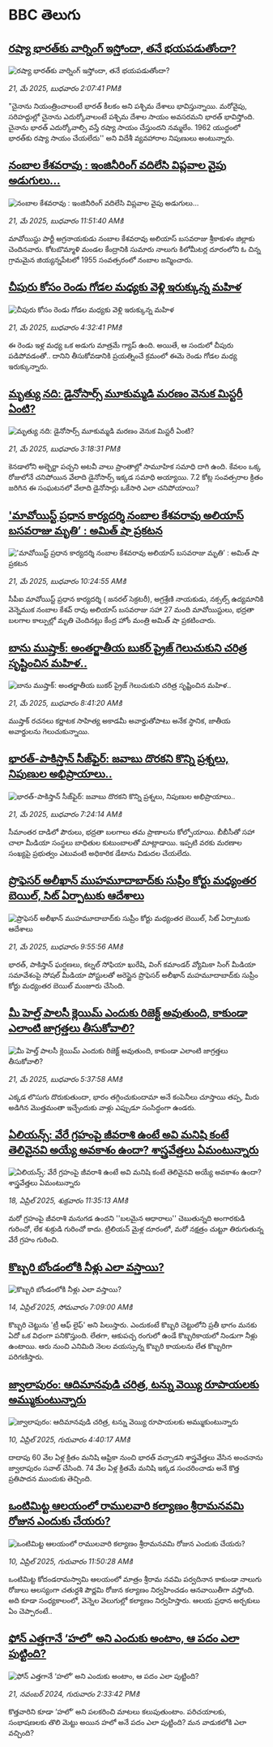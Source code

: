# BBC తెలుగు## [రష్యా భారత్‌కు వార్నింగ్ ఇస్తోందా, తనే భయపడుతోందా?](https://www.bbc.com/telugu/articles/czr88nym3v5o?at_campaign=githubrss)![రష్యా భారత్‌కు వార్నింగ్ ఇస్తోందా, తనే భయపడుతోందా?](https://ichef.bbci.co.uk/ace/standard/240/cpsprodpb/5f8a/live/c978e130-357a-11f0-96c3-cf669419a2b0.jpg)_21, మే 2025, బుధవారం 2:07:41 PMకి_"చైనాను నియంత్రించాలంటే భారత్ కీలకం అని పశ్చిమ దేశాలు భావిస్తున్నాయి. మరోవైపు, సరిహద్దుల్లో చైనాను ఎదుర్కోవాలంటే పశ్చిమ దేశాల సాయం అవసరమని భారత్ భావిస్తోంది. చైనాను భారత్ ఎదుర్కోవాల్సి వస్తే రష్యా సాయం చేస్తుందని నమ్మలేం. 1962 యుద్ధంలో భారత్‌కు రష్యా సాయం చేయలేదు'' అని విదేశీ వ్యవహారాల నిపుణులు అంటున్నారు.## [నంబాల కేశవరావు : ఇంజినీరింగ్ వదిలేసి విప్లవాల వైపు అడుగులు...](https://www.bbc.com/telugu/articles/czell99ldgeo?at_campaign=githubrss)![నంబాల కేశవరావు : ఇంజినీరింగ్ వదిలేసి విప్లవాల వైపు అడుగులు...](https://ichef.bbci.co.uk/ace/standard/240/cpsprodpb/5413/live/f53fefa0-3635-11f0-96c3-cf669419a2b0.png)_21, మే 2025, బుధవారం 11:51:40 AMకి_మావోయిస్టు పార్టీ అగ్రనాయకుడు  నంబాల కేశవరావు అలియాస్ బసవరాజు శ్రీకాకుళం జిల్లాకు చెందినవారు. కోటబొమ్మాళి మండల కేంద్రానికి సుమారు నాలుగు కిలోమీటర్ల దూరంలోని ఓ చిన్న గ్రామమైన జియ్యన్నపేటలో 1955 సంవత్సరంలో నంబాల జన్మించారు.## [చీపురు కోసం రెండు గోడల మధ్యకు వెళ్లి ఇరుక్కున్న మహిళ](https://www.bbc.com/telugu/articles/cp3nng2rwk2o?at_campaign=githubrss)![చీపురు కోసం రెండు గోడల మధ్యకు వెళ్లి ఇరుక్కున్న మహిళ](https://ichef.bbci.co.uk/ace/standard/240/cpsprodpb/1299/live/2a6069c0-365f-11f0-8519-3b5a01ebe413.jpg)_21, మే 2025, బుధవారం 4:32:41 PMకి_ఈ రెండు ఇళ్ల మధ్య ఒక అడుగు మాత్రమే గ్యాప్ ఉంది. అయితే, ఆ సందులో చీపురు పడిపోవడంతో.. దానిని తీసుకోవడానికి ప్రయత్నించే క్రమంలో ఈమె రెండు గోడల మధ్య ఇరుక్కున్నారు.## [మృత్యు నది: డైనోసార్స్ మూకుమ్మడి మరణం వెనుక మిస్టరీ ఏంటి? ](https://www.bbc.com/telugu/articles/c4g2297ppddo?at_campaign=githubrss)![మృత్యు నది: డైనోసార్స్ మూకుమ్మడి మరణం వెనుక మిస్టరీ ఏంటి? ](https://ichef.bbci.co.uk/ace/standard/240/cpsprodpb/83eb/live/053605a0-358e-11f0-9b2c-138cad92aeb3.jpg)_21, మే 2025, బుధవారం 3:18:31 PMకి_కెనడాలోని అల్బెర్టా పచ్చని అటవీ వాలు ప్రాంతాల్లో సామూహిక సమాధి దాగి ఉంది. కేవలం ఒక్క రోజులోనే చనిపోయిన వేలాది డైనోసార్స్ ఇక్కడ సమాధి అయ్యాయి. 7.2 కోట్ల సంవత్సరాల క్రితం జరిగిన ఈ సంఘటనలో వేలాది డైనోసార్లు ఒకేసారి ఎలా చనిపోయాయి?## ['మావోయిస్ట్ ప్రధాన కార్యదర్శి నంబాల కేశవరావు అలియాస్ బసవరాజు మృతి’ : అమిత్ షా ప్రకటన](https://www.bbc.com/telugu/articles/c4g7783510ko?at_campaign=githubrss)!['మావోయిస్ట్ ప్రధాన కార్యదర్శి నంబాల కేశవరావు అలియాస్ బసవరాజు మృతి’ : అమిత్ షా ప్రకటన](https://ichef.bbci.co.uk/ace/standard/240/cpsprodpb/73a9/live/cb82b580-362b-11f0-8519-3b5a01ebe413.jpg)_21, మే 2025, బుధవారం 10:24:55 AMకి_సీపీఐ మావోయిస్ట్ ప్రధాన కార్యదర్శి ( జనరల్ సెక్రటరీ), అగ్రశ్రేణి నాయకుడు, నక్సల్స్ ఉద్యమానికి వెన్నెముక నంబాల కేశవ్ రావు అలియాస్ బసవరాజు సహా 27 మంది మావోయిస్టులు, భద్రతా బలగాల కాల్పుల్లో మృతి చెందినట్లు కేంద్ర హోం మంత్రి అమిత్ షా ప్రకటించారు.## [బాను ముష్తాక్: అంతర్జాతీయ బుకర్ ప్రైజ్ గెలుచుకుని చరిత్ర సృష్టించిన మహిళ..](https://www.bbc.com/telugu/articles/cd622l0z26qo?at_campaign=githubrss)![బాను ముష్తాక్: అంతర్జాతీయ బుకర్ ప్రైజ్ గెలుచుకుని చరిత్ర సృష్టించిన మహిళ..](https://ichef.bbci.co.uk/ace/standard/240/cpsprodpb/b029/live/e1177110-360d-11f0-93af-65ca98fecafc.jpg)_21, మే 2025, బుధవారం 8:41:20 AMకి_ముష్తా‌క్ రచనలు కర్ణాటక సాహిత్య అకాడమీ అవార్డుతోపాటు అనేక స్థానిక, జాతీయ అవార్డులను గెలుచుకున్నాయి.## [భారత్-పాకిస్తాన్ సీజ్‌ఫైర్: జవాబు దొరకని కొన్ని ప్రశ్నలు, నిపుణుల అభిప్రాయాలు..](https://www.bbc.com/telugu/articles/cz0dd315lg3o?at_campaign=githubrss)![భారత్-పాకిస్తాన్ సీజ్‌ఫైర్: జవాబు దొరకని కొన్ని ప్రశ్నలు, నిపుణుల అభిప్రాయాలు..](https://ichef.bbci.co.uk/ace/standard/240/cpsprodpb/ae31/live/e2342af0-3579-11f0-96c3-cf669419a2b0.jpg)_21, మే 2025, బుధవారం 7:24:14 AMకి_సీమాంతర దాడిలో పౌరులు, భద్రతా బలగాలు తమ ప్రాణాలను కోల్పోయాయి. బీబీసీతో సహా చాలా మీడియా సంస్థలు బాధితుల కుటుంబాలతో మాట్లాడాయి. ఇప్పటి వరకు మరణాల సంఖ్యపై ప్రభుత్వం ఎటువంటి అధికారిక డేటాను విడుదల చేయలేదు.## [ప్రొఫెసర్ అలీఖాన్ ముహమూదాబాద్‌కు సుప్రీం కోర్టు మధ్యంతర బెయిల్, సిట్ ఏర్పాటుకు ఆదేశాలు](https://www.bbc.com/telugu/articles/c98p5e9xw47o?at_campaign=githubrss)![ప్రొఫెసర్ అలీఖాన్ ముహమూదాబాద్‌కు సుప్రీం కోర్టు మధ్యంతర బెయిల్, సిట్ ఏర్పాటుకు ఆదేశాలు](https://ichef.bbci.co.uk/ace/standard/240/cpsprodpb/4e54/live/5a0f61a0-3626-11f0-8947-7d6241f9fce9.jpg)_21, మే 2025, బుధవారం 9:55:56 AMకి_భారత్, పాకిస్తాన్ ఘర్షణలు, కల్నల్ సోఫియా ఖురేషి, వింగ్ కమాండర్ వ్యోమికా సింగ్ మీడియా సమావేశంపై సోషల్ మీడియా పోస్టులతో అరెస్టైన ప్రొఫెసర్ అలీఖాన్ మహమూదాబాద్‌కు సుప్రీం కోర్టు మధ్యంతర బెయిల్ మంజూరు చేసింది.## [మీ హెల్త్ పాలసీ క్లెయిమ్ ఎందుకు రిజెక్ట్ అవుతుంది, కాకుండా ఎలాంటి జాగ్రత్తలు తీసుకోవాలి?](https://www.bbc.com/telugu/articles/c1kvvp44mj2o?at_campaign=githubrss)![మీ హెల్త్ పాలసీ క్లెయిమ్ ఎందుకు రిజెక్ట్ అవుతుంది, కాకుండా ఎలాంటి జాగ్రత్తలు తీసుకోవాలి?](https://ichef.bbci.co.uk/ace/standard/240/cpsprodpb/06d5/live/e06606f0-3603-11f0-8947-7d6241f9fce9.jpg)_21, మే 2025, బుధవారం 5:37:58 AMకి_ఎక్కడ లొసుగు దొరుకుతుందా, భారం తగ్గించుకుందామా అనే కంపెనీలు చూస్తాయి తప్ప, మీరు అడిగిన మొత్తమంతా ఇచ్చేందుకు వాళ్లు ఎప్పుడూ సంసిద్ధంగా ఉండరు.## [ఏలియన్స్: వేరే గ్రహంపై జీవరాశి ఉంటే అవి మనిషి కంటే తెలివైనవి అయ్యే అవకాశం ఉందా? శాస్త్రవేత్తలు ఏమంటున్నారు](https://www.bbc.com/telugu/articles/cn7xelz1r85o?at_campaign=githubrss)![ఏలియన్స్: వేరే గ్రహంపై జీవరాశి ఉంటే అవి మనిషి కంటే తెలివైనవి అయ్యే అవకాశం ఉందా? శాస్త్రవేత్తలు ఏమంటున్నారు](https://ichef.bbci.co.uk/ace/standard/240/cpsprodpb/b07b/live/a29a56f0-1b9b-11f0-a455-cf1d5f751d2f.png)_18, ఏప్రిల్ 2025, శుక్రవారం 11:35:13 AMకి_మరో గ్రహంపై జీవరాశి మనుగడ ఉందని ''బలమైన ఆధారాలు'' చెబుతున్నది అంగారకుడి గురించో, లేక శుక్రుడి గురించో కాదు. ట్రిలియన్ మైళ్ల దూరంలో, మరో నక్షత్రం చుట్టూ తిరుగుతున్న వేరే గ్రహం గురించి.## [కొబ్బరి బోండంలోకి నీళ్లు ఎలా వస్తాయి?](https://www.bbc.com/telugu/articles/czjn4mzxxy8o?at_campaign=githubrss)![కొబ్బరి బోండంలోకి నీళ్లు ఎలా వస్తాయి?](https://ichef.bbci.co.uk/ace/standard/240/cpsprodpb/46c5/live/684a55e0-18fd-11f0-8b11-7756b7b808cc.jpg)_14, ఏప్రిల్ 2025, సోమవారం 7:09:00 AMకి_కొబ్బరి చెట్టును 'ట్రీ ఆఫ్ లైఫ్' అని పిలుస్తారు. ఎందుకంటే కొబ్బరి చెట్టులోని ప్రతీ భాగం మనకు ఏదో ఒక విధంగా పనికొస్తుంది. లేతగా, ఆకుపచ్చ రంగులో ఉండే కొబ్బరికాయలో నిండుగా నీళ్లు ఉంటాయి. ఆరు నుంచి ఎనిమిది నెలల వయస్సున్న కొబ్బరి కాయలను లేత కొబ్బరిగా పరిగణిస్తారు.## [జ్వాలాపురం: ఆదిమానవుడి చరిత్ర, టన్ను వెయ్యి రూపాయలకు అమ్ముకుంటున్నారు ](https://www.bbc.com/telugu/articles/creqqnwdd5qo?at_campaign=githubrss)![జ్వాలాపురం: ఆదిమానవుడి చరిత్ర, టన్ను వెయ్యి రూపాయలకు అమ్ముకుంటున్నారు ](https://ichef.bbci.co.uk/ace/standard/240/cpsprodpb/765e/live/b472e2d0-15b4-11f0-842b-a7355694993d.jpg)_10, ఏప్రిల్ 2025, గురువారం 4:40:17 AMకి_దాదాపు 60 వేల ఏళ్ల క్రితం మనిషి ఆఫ్రికా నుంచి భారత్ వచ్చాడని శాస్త్రవేత్తలు వేసిన అంచనాను జ్వాలాపురం సవాల్ చేసింది. 74 వేల ఏళ్ల క్రితమే మనిషి ఇక్కడ సంచరించాడు అనే కొత్త ప్రతిపాదన ముందుకు తెచ్చింది.## [ఒంటిమిట్ట ఆలయంలో రాములవారి కల్యాణం శ్రీరామనవమి రోజున ఎందుకు చేయరు?](https://www.bbc.com/telugu/articles/ce822j5e465o?at_campaign=githubrss)![ఒంటిమిట్ట ఆలయంలో రాములవారి కల్యాణం శ్రీరామనవమి రోజున ఎందుకు చేయరు?](https://ichef.bbci.co.uk/ace/standard/240/cpsprodpb/fed5/live/25534d40-1601-11f0-b58a-6113af226972.jpg)_10, ఏప్రిల్ 2025, గురువారం 11:50:28 AMకి_ఒంటిమిట్ట కోదండరామస్వామి ఆలయంలో మాత్రం శ్రీరామ నవమి పర్వదినాన కాకుండా నాలుగు రోజులు ఆలస్యంగా చతుర్దశి పౌర్ణమి రోజున కల్యాణం నిర్వహించడం ఆనవాయితీగా వస్తోంది. అది కూడా సంధ్యకాలంలో, వెన్నెల వెలుగుల్లో కల్యాణం నిర్వహిస్తారు. ఆలయ ప్రధాన అర్చకులు ఏం చెప్పారంటే..## [ఫోన్ ఎత్తగానే ‘హలో’ అని ఎందుకు అంటాం, ఆ పదం ఎలా పుట్టింది?](https://www.bbc.com/telugu/articles/cgj7x7gdjq4o?at_campaign=githubrss)![ఫోన్ ఎత్తగానే ‘హలో’ అని ఎందుకు అంటాం, ఆ పదం ఎలా పుట్టింది?](https://ichef.bbci.co.uk/ace/standard/240/cpsprodpb/0618/live/7a20ebb0-a807-11ef-b21e-5359bd56d02f.jpg)_21, నవంబర్ 2024, గురువారం 2:33:42 PMకి_కొత్తవారిని కూడా ‘హలో’ అని పలకరించి మాటలు కలుపుతుంటాం.  పరిచయాలకు, సంభాషణలకు తొలి మెట్టు అయిన హలో అనే పదం ఎలా పుట్టింది? మన వాడుకలోకి ఎలా వచ్చింది?